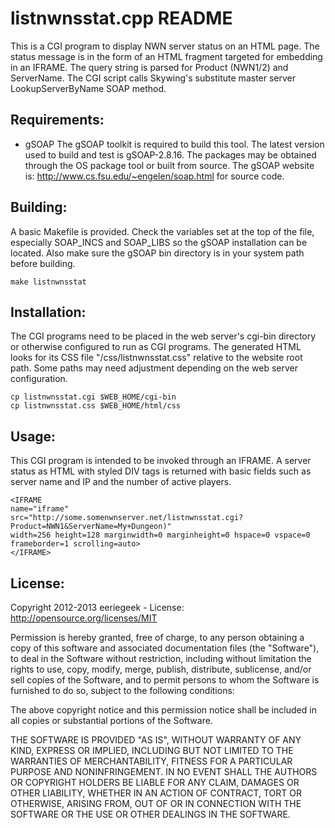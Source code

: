listnwnsstat.cpp README
=======================

This is a CGI program to display NWN server status on an HTML page. The status
message is in the form of an HTML fragment targeted for embedding in an IFRAME.
The query string is parsed for Product (NWN1/2) and ServerName. The CGI script
calls Skywing's substitute master server LookupServerByName SOAP method.

Requirements:
-------------

* gSOAP
    The gSOAP toolkit is required to build this tool. The latest version
    used to build and test is gSOAP-2.8.16. The packages may be obtained
    through the OS package tool or built from source. The gSOAP website
    is: http://www.cs.fsu.edu/~engelen/soap.html for source code.


Building:
---------

A basic Makefile is provided. Check the variables set at the top of the file,
especially SOAP_INCS and SOAP_LIBS so the gSOAP installation can be located.
Also make sure the gSOAP bin directory is in your system path before building.

    make listnwnsstat


Installation:
-------------

The CGI programs need to be placed in the web server's cgi-bin directory
or otherwise configured to run as CGI programs. The generated HTML looks
for its CSS file "/css/listnwnsstat.css" relative to the website root path.
Some paths may need adjustment depending on the web server configuration.

	cp listnwnsstat.cgi $WEB_HOME/cgi-bin
	cp listnwnsstat.css $WEB_HOME/html/css


Usage:
------

This CGI program is intended to be invoked through an IFRAME. A server status
as HTML with styled DIV tags is returned with basic fields such as server name
and IP and the number of active players.

	<IFRAME
	name="iframe"
	src="http://some.somenwnserver.net/listnwnsstat.cgi?Product=NWN1&ServerName=My+Dungeon)"
	width=256 height=128 marginwidth=0 marginheight=0 hspace=0 vspace=0
	frameborder=1 scrolling=auto>
	</IFRAME>


License:
--------

Copyright 2012-2013 eeriegeek - License: http://opensource.org/licenses/MIT

Permission is hereby granted, free of charge, to any person obtaining a copy
of this software and associated documentation files (the "Software"), to deal
in the Software without restriction, including without limitation the rights
to use, copy, modify, merge, publish, distribute, sublicense, and/or sell
copies of the Software, and to permit persons to whom the Software is
furnished to do so, subject to the following conditions:

The above copyright notice and this permission notice shall be included in
all copies or substantial portions of the Software.

THE SOFTWARE IS PROVIDED "AS IS", WITHOUT WARRANTY OF ANY KIND, EXPRESS OR
IMPLIED, INCLUDING BUT NOT LIMITED TO THE WARRANTIES OF MERCHANTABILITY,
FITNESS FOR A PARTICULAR PURPOSE AND NONINFRINGEMENT. IN NO EVENT SHALL THE
AUTHORS OR COPYRIGHT HOLDERS BE LIABLE FOR ANY CLAIM, DAMAGES OR OTHER
LIABILITY, WHETHER IN AN ACTION OF CONTRACT, TORT OR OTHERWISE, ARISING FROM,
OUT OF OR IN CONNECTION WITH THE SOFTWARE OR THE USE OR OTHER DEALINGS IN THE
SOFTWARE.

